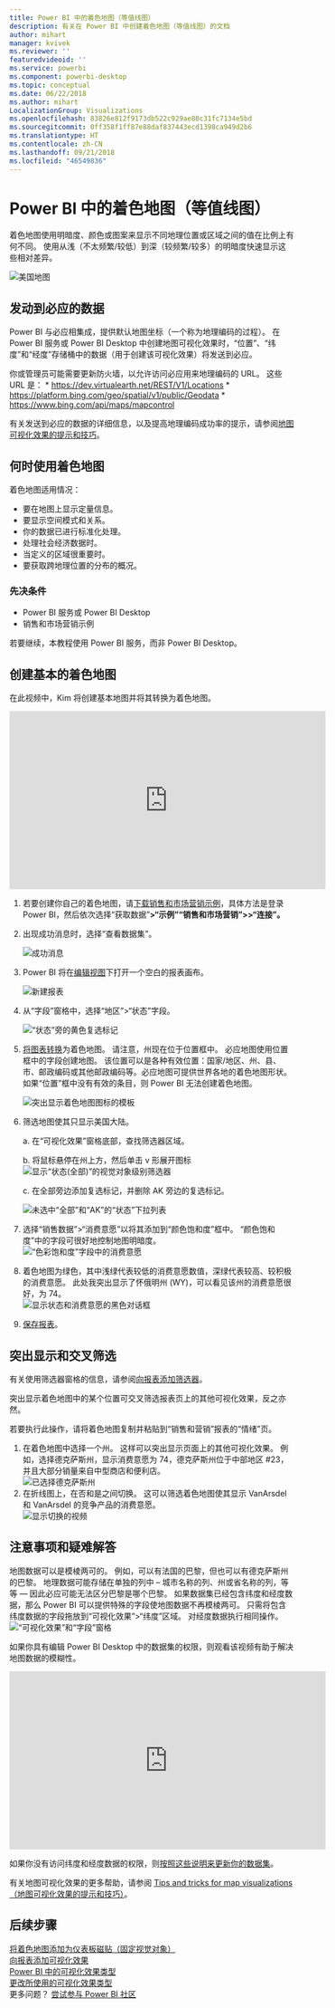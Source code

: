 ```yaml
---
title: Power BI 中的着色地图（等值线图）
description: 有关在 Power BI 中创建着色地图（等值线图）的文档
author: mihart
manager: kvivek
ms.reviewer: ''
featuredvideoid: ''
ms.service: powerbi
ms.component: powerbi-desktop
ms.topic: conceptual
ms.date: 06/22/2018
ms.author: mihart
LocalizationGroup: Visualizations
ms.openlocfilehash: 83826e812f9173db522c929ae80c31fc7134e5bd
ms.sourcegitcommit: 0ff358f1ff87e88daf837443ecd1398ca949d2b6
ms.translationtype: HT
ms.contentlocale: zh-CN
ms.lasthandoff: 09/21/2018
ms.locfileid: "46549836"
---
```

# <a name="filled-maps-choropleths-in-power-bi"></a>Power BI 中的着色地图（等值线图）
着色地图使用明暗度、颜色或图案来显示不同地理位置或区域之间的值在比例上有何不同。  使用从浅（不太频繁/较低）到深（较频繁/较多）的明暗度快速显示这些相对差异。    

![美国地图](./media/power-bi-visualization-filled-maps-choropleths/large_map.png)

## <a name="what-is-sent-to-bing"></a>发动到必应的数据
Power BI 与必应相集成，提供默认地图坐标（一个称为地理编码的过程）。 在 Power BI 服务或 Power BI Desktop 中创建地图可视化效果时，“位置”、“纬度”和“经度”存储桶中的数据（用于创建该可视化效果）将发送到必应。

你或管理员可能需要更新防火墙，以允许访问必应用来地理编码的 URL。  这些 URL 是：
    * https://dev.virtualearth.net/REST/V1/Locations
    * https://platform.bing.com/geo/spatial/v1/public/Geodata
    * https://www.bing.com/api/maps/mapcontrol

有关发送到必应的数据的详细信息，以及提高地理编码成功率的提示，请参阅[地图可视化效果的提示和技巧](power-bi-map-tips-and-tricks.md)。

## <a name="when-to-use-a-filled-map"></a>何时使用着色地图
着色地图适用情况：

* 要在地图上显示定量信息。
* 要显示空间模式和关系。
* 你的数据已进行标准化处理。
* 处理社会经济数据时。
* 当定义的区域很重要时。
* 要获取跨地理位置的分布的概况。

### <a name="prerequisites"></a>先决条件
- Power BI 服务或 Power BI Desktop
- 销售和市场营销示例

若要继续，本教程使用 Power BI 服务，而非 Power BI Desktop。

## <a name="create-a-basic-filled-map"></a>创建基本的着色地图
在此视频中，Kim 将创建基本地图并将其转换为着色地图。

<iframe width="560" height="315" src="https://www.youtube.com/embed/ajTPGNpthcg" frameborder="0" allowfullscreen></iframe>


1. 若要创建你自己的着色地图，请[下载销售和市场营销示例](../sample-datasets.md)，具体方法是登录 Power BI，然后依次选择“获取数据”**\>“示例”“销售和市场营销”\>\>“连接”。**
2. 出现成功消息时，选择“查看数据集”。

   ![成功消息](./media/power-bi-visualization-filled-maps-choropleths/power-bi-view-dataset.png)
3. Power BI 将在[编辑视图](../service-interact-with-a-report-in-editing-view.md)下打开一个空白的报表画布。

    ![新建报表](./media/power-bi-visualization-filled-maps-choropleths/power-bi-blank-canvas.png)
4. 从“字段”窗格中，选择“地区”\>“状态”字段。    

   ![“状态”旁的黄色复选标记](./media/power-bi-visualization-filled-maps-choropleths/img002.png)
5. [将图表转换](power-bi-report-change-visualization-type.md)为着色地图。 请注意，州现在位于位置框中。 必应地图使用位置框中的字段创建地图。  该位置可以是各种有效位置：国家/地区、州、县、市、邮政编码或其他邮政编码等。必应地图可提供世界各地的着色地图形状。 如果“位置”框中没有有效的条目，则 Power BI 无法创建着色地图。  

   ![突出显示着色地图图标的模板](./media/power-bi-visualization-filled-maps-choropleths/img003.png)
6. 筛选地图使其只显示美国大陆。

   a.  在“可视化效果”窗格底部，查找筛选器区域。

   b.  将鼠标悬停在州上方，然后单击 v 形展开图标  
   ![显示“状态(全部)”的视觉对象级别筛选器](./media/power-bi-visualization-filled-maps-choropleths/img004.png)

   c.  在全部旁边添加复选标记，并删除 AK 旁边的复选标记。

   ![未选中“全部”和“AK”的“状态”下拉列表](./media/power-bi-visualization-filled-maps-choropleths/img005.png)
7. 选择“销售数据”\>“消费意愿”以将其添加到“颜色饱和度”框中。 “颜色饱和度”中的字段可很好地控制地图明暗度。  
   ![“色彩饱和度”字段中的消费意愿](./media/power-bi-visualization-filled-maps-choropleths/power-bi-color-saturation.png)
8. 着色地图为绿色，其中浅绿代表较低的消费意愿数值，深绿代表较高、较积极的消费意愿。  此处我突出显示了怀俄明州 (WY)，可以看见该州的消费意愿很好，为 74。  
   ![显示状态和消费意愿的黑色对话框](./media/power-bi-visualization-filled-maps-choropleths/img007.png)
9. [保存报表](../service-report-save.md)。

## <a name="highlighting-and-cross-filtering"></a>突出显示和交叉筛选
有关使用筛选器窗格的信息，请参阅[向报表添加筛选器](../power-bi-report-add-filter.md)。

突出显示着色地图中的某个位置可交叉筛选报表页上的其他可视化效果，反之亦然。

若要执行此操作，请将着色地图复制并粘贴到“销售和营销”报表的“情绪”页。

1. 在着色地图中选择一个州。  这样可以突出显示页面上的其他可视化效果。 例如，选择德克萨斯州，显示消费意愿为 74，德克萨斯州位于中部地区 \#23，并且大部分销量来自中型商店和便利店。   
   ![已选择德克萨斯州](./media/power-bi-visualization-filled-maps-choropleths/img008.png)
2. 在折线图上，在否和是之间切换。 这可以筛选着色地图使其显示 VanArsdel 和 VanArsdel 的竞争产品的消费意愿。  
   ![显示切换的视频](./media/power-bi-visualization-filled-maps-choropleths/img009.gif)

## <a name="considerations-and-troubleshooting"></a>注意事项和疑难解答
地图数据可以是模棱两可的。  例如，可以有法国的巴黎，但也可以有德克萨斯州的巴黎。 地理数据可能存储在单独的列中 – 城市名称的列、州或省名称的列，等等 — 因此必应可能无法区分巴黎是哪个巴黎。 如果数据集已经包含纬度和经度数据，那么 Power BI 可以提供特殊的字段使地图数据不再模棱两可。 只需将包含纬度数据的字段拖放到“可视化效果”\>“纬度”区域。  对经度数据执行相同操作。  
![“可视化效果”和“字段”窗格](./media/power-bi-visualization-filled-maps-choropleths/pbi_latitude.png)

如果你具有编辑 Power BI Desktop 中的数据集的权限，则观看该视频有助于解决地图数据的模糊性。

<iframe width="560" height="315" src="https://www.youtube.com/embed/Co2z9b-s_yM" frameborder="0" allowfullscreen></iframe>

如果你没有访问纬度和经度数据的权限，则[按照这些说明来更新你的数据集](https://support.office.com/article/Maps-in-Power-View-8A9B2AF3-A055-4131-A327-85CC835271F7)。

有关地图可视化效果的更多帮助，请参阅 [Tips and tricks for map visualizations（地图可视化效果的提示和技巧）](power-bi-map-tips-and-tricks.md)。

## <a name="next-steps"></a>后续步骤
[将着色地图添加为仪表板磁贴（固定视觉对象）](../consumer/end-user-tiles.md)    
 [向报表添加可视化效果](power-bi-report-add-visualizations-i.md)  
 [Power BI 中的可视化效果类型](power-bi-visualization-types-for-reports-and-q-and-a.md)    
 [更改所使用的可视化效果类型](power-bi-report-change-visualization-type.md)      
更多问题？ [尝试参与 Power BI 社区](http://community.powerbi.com/)
